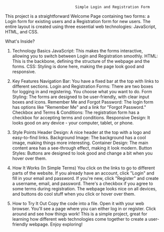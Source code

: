                                     Simple Login and Registration Form

This project is a straightforward Welcome Page containing two forms: a Login form for existing users and a Registration form for new users. 
The entire layout is created using three essential web technologies: JavaScript, HTML, and CSS.

What's Inside?

1. Technology Basics
JavaScript: This makes the forms interactive, allowing you to switch between Login and Registration smoothly.
HTML: This is the backbone, defining the structure of the webpage and the forms.
CSS: Styling is done here, making the page look good and responsive.

2. Key Features
Navigation Bar: You have a fixed bar at the top with links to different sections.
Login and Registration Forms: There are two boxes for logging in and registering. You choose what you want to do.
Form Styling: The forms are designed to be user-friendly, with clear input boxes and icons.
Remember Me and Forgot Password: The login form has options like "Remember Me" and a link for "Forgot Password."
Checkbox and Terms & Conditions: The registration form has a checkbox for accepting terms and conditions.
Responsive Design: It looks good on any device - your computer, tablet, or phone.

3. Style Points
Header Design: A nice header at the top with a logo and easy-to-find links.
Background Image: The background has a cool image, making things more interesting.
Container Design: The main content area has a see-through effect, making it look modern.
Button Styles: Buttons are designed to look good and change a bit when you hover over them.

4. How It Works (In Simple Terms)
You click on the links to go to different parts of the website.
If you already have an account, click "Login" and fill in your email and password.
If you're new, click "Register" and create a username, email, and password.
There's a checkbox if you agree to some terms during registration.
The webpage looks nice on all devices, and buttons do cool stuff when you click or hover over them.

5. How to Try It Out
Copy the code into a file.
Open it with your web browser.
You'll see a page where you can either log in or register.
Click around and see how things work!
This is a simple project, great for learning how different web technologies come together to create a user-friendly webpage. Enjoy exploring!

